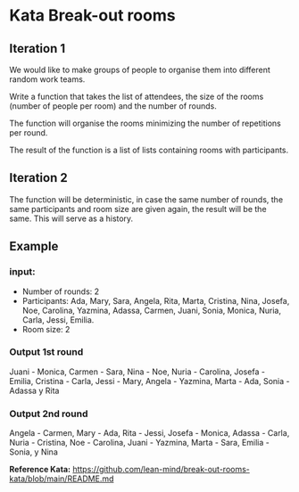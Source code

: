 # Kata Break-out rooms

## Iteration 1
We would like to make groups of people to organise them into different random work teams.

Write a function that takes the list of attendees, the size of the rooms (number of people per room) and the number of rounds.

The function will organise the rooms minimizing the number of repetitions per round.

The result of the function is a list of lists containing rooms with participants.

## Iteration 2

The function will be deterministic, in case the same number of rounds, the same participants and room size are given again, the result will be the same. This will serve as a history.

## Example

### input:

- Number of rounds: 2
- Participants: Ada, Mary, Sara, Angela, Rita, Marta, Cristina, Nina, Josefa, Noe, Carolina, Yazmina, Adassa, Carmen, Juani, Sonia, Monica, Nuria, Carla, Jessi, Emilia.
- Room size: 2

### Output 1st round

Juani - Monica,
Carmen - Sara,
Nina - Noe,
Nuria - Carolina,
Josefa - Emilia,
Cristina - Carla,
Jessi - Mary,
Angela - Yazmina,
Marta - Ada,
Sonia - Adassa y Rita

### Output 2nd round

Angela - Carmen,
Mary - Ada,
Rita - Jessi,
Josefa - Monica,
Adassa - Carla,
Nuria - Cristina,
Noe - Carolina,
Juani - Yazmina,
Marta - Sara,
Emilia - Sonia, y Nina

**Reference Kata:** 
https://github.com/lean-mind/break-out-rooms-kata/blob/main/README.md